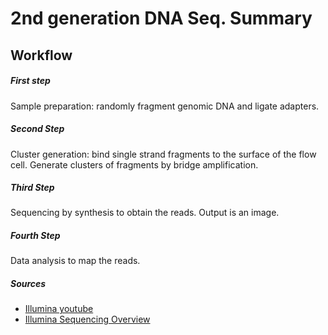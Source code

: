 # 2nd generation DNA Seq. Summary

## Workflow
##### First step
Sample preparation: randomly fragment genomic DNA and ligate adapters.
##### Second Step
Cluster generation: bind single strand fragments to the surface of the flow cell. Generate clusters of fragments by bridge amplification.
##### Third Step
Sequencing by synthesis to obtain the reads. Output is an image.
##### Fourth Step
Data analysis to map the reads.


##### Sources
+ [Illumina youtube](https://www.youtube.com/watch?v=fCd6B5HRaZ8)
+ [Illumina Sequencing Overview](https://www.well.ox.ac.uk/ogc/wp-content/uploads/2017/09/Illumina_Sequencing_Overview_15045845_D.pdf)


